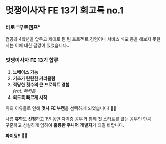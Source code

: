 # 멋쟁이사자 FE 13기 회고록 no.1

### 바로 "부트캠프"

컴공과 4학년을 앞두고 제대로 된 팀 프로젝트 경험이나 서비스 배포 등을 해보지 못한 저는 이에 대한 갈망이 있었습니다...

### 멋쟁이사자 FE 13기 합류

1. **노베이스 가능**
2. **기초가 탄탄한 커리큘럼**
3. **적당한 횟수의 큰 프로젝트 경험**  
   _feat. 해커톤_
4. **되도록 빠르게 시작**

위의 이유들로 인해 **멋사 FE 부캠**을 선택하게 되었습니다! 🎉🎉

나름 **휴학도 신청**하고 1년 동안 자격증 공부와 함께 첫 스타트를 끊는 공부인 만큼  
꾸준하고 성실하게 임하여 **훌륭한 주니어 개발자**가 되길 바랍니다.

**파이팅!!** 💪💪
